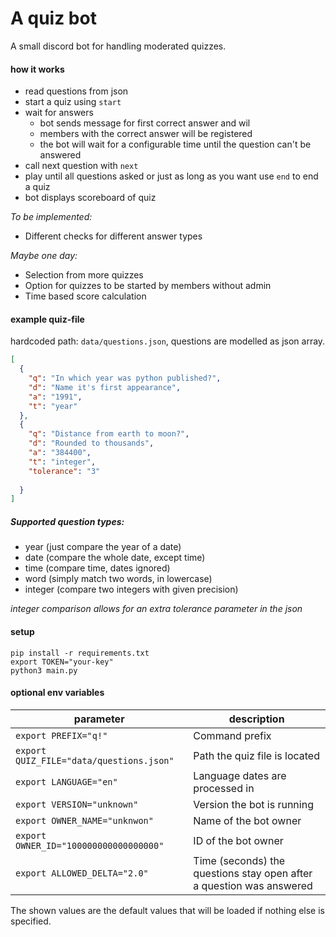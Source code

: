 # A quiz bot 
A small discord bot for handling moderated quizzes.  

#### how it works
* read questions from json
* start a quiz using `start`
* wait for answers
    - bot sends message for first correct answer and wil
    - members with the correct answer will be registered
    - the bot will wait for a configurable time until the question can't be answered
* call next question with `next`
* play until all questions asked or just as long as you want use `end` to end a quiz
* bot displays scoreboard of quiz

_To be implemented:_
* Different checks for different answer types

_Maybe one day:_
* Selection from more quizzes  
* Option for quizzes to be started by members without admin
* Time based score calculation

#### example quiz-file
hardcoded path: `data/questions.json`, questions are modelled as json array.
```json
[
  {
    "q": "In which year was python published?", 
    "d": "Name it's first appearance",
    "a": "1991",
    "t": "year"
  },
  {
    "q": "Distance from earth to moon?",
    "d": "Rounded to thousands",
    "a": "384400",
    "t": "integer",
    "tolerance": "3"
    
  }
]
```
##### Supported question types:
* year (just compare the year of a date)
* date (compare the whole date, except time)
* time (compare time, dates ignored)
* word (simply match two words, in lowercase)
* integer (compare two integers with given precision)

_integer comparison allows for an extra tolerance parameter in the json_
    

#### setup
`pip install -r requirements.txt`  
`export TOKEN="your-key"`  
`python3 main.py`

#### optional env variables
| parameter |  description |
| ------ |  ------ |
| `export PREFIX="q!"`  | Command prefix |
| `export QUIZ_FILE="data/questions.json"`  | Path the quiz file is located |
| `export LANGUAGE="en"`  | Language dates are processed in |
| `export VERSION="unknown"` | Version the bot is running |
| `export OWNER_NAME="unknwon"` | Name of the bot owner |
| `export OWNER_ID="100000000000000000"` | ID of the bot owner |
| `export ALLOWED_DELTA="2.0"`| Time (seconds) the questions stay open after a question was answered |  

The shown values are the default values that will be loaded if nothing else is specified.


